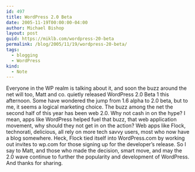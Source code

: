 ```yaml
---
id: 497
title: WordPress 2.0 Beta
date: 2005-11-19T00:00:00-04:00
author: Michael Bishop
layout: post
guid: https://miklb.com/wordpress-20-beta
permalink: /blog/2005/11/19/wordpress-20-beta/
tags:
  - blogging
  - WordPress
kind:
  - Note
---
```

<p>Everyone in the WP realm is talking about it, and soon the buzz around the net will too, Matt and co. quietly released WordPress 2.0 Beta 1 this afternoon.  Some have wondered the jump from 1.6 alpha to 2.0 beta, but to me, it seems a logical marketing choice.  The buzz among the net the second half of this year has been web 2.0.  Why not cash in on the hype?  I mean, apps like WordPress helped fuel that buzz, that web application movement, why should they not get in on the action?  Web apps like Flock, technorati, delicious, all rely on more tech savvy users, most who now have a blog somewhere.  Heck, Flock tied itself into WordPress.com by working out invites to wp.com for those signing up for the developer’s release.  So I say to Matt, and those who made the decision, smart move, and may the 2.0 wave continue to further the popularity and development of WordPress.  And thanks for sharing.</p>